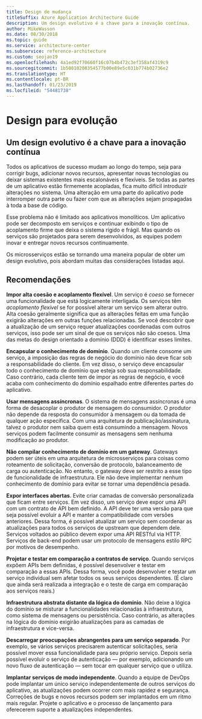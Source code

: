 ```yaml
---
title: Design de mudança
titleSuffix: Azure Application Architecture Guide
description: Um design evolutivo é a chave para a inovação contínua.
author: MikeWasson
ms.date: 08/30/2018
ms.topic: guide
ms.service: architecture-center
ms.subservice: reference-architecture
ms.custom: seojan19
ms.openlocfilehash: 4a1ed92f70660f16c07b4b472c3ef358af4319c9
ms.sourcegitcommit: 1b50810208354577b00e89e5c031b774b02736e2
ms.translationtype: HT
ms.contentlocale: pt-BR
ms.lasthandoff: 01/23/2019
ms.locfileid: "54481738"
---
```

# <a name="design-for-evolution"></a>Design para evolução

## <a name="an-evolutionary-design-is-key-for-continuous-innovation"></a>Um design evolutivo é a chave para a inovação contínua

Todos os aplicativos de sucesso mudam ao longo do tempo, seja para corrigir bugs, adicionar novos recursos, apresentar novas tecnologias ou deixar sistemas existentes mais escalonáveis e flexíveis. Se todas as partes de um aplicativo estão firmemente acopladas, fica muito difícil introduzir alterações no sistema. Uma alteração em uma parte do aplicativo pode interromper outra parte ou fazer com que as alterações sejam propagadas à toda a base de código.

Esse problema não é limitado aos aplicativos monolíticos. Um aplicativo pode ser decomposto em serviços e continuar exibindo o tipo de acoplamento firme que deixa o sistema rígido e frágil. Mas quando os serviços são projetados para serem desenvolvidos, as equipes podem inovar e entregar novos recursos continuamente.

Os microsserviços estão se tornando uma maneira popular de obter um design evolutivo, pois abordam muitas das considerações listadas aqui.

## <a name="recommendations"></a>Recomendações

**Impor alta coesão e acoplamento flexível**. Um serviço é *coeso* se fornecer uma funcionalidade que está logicamente interligada. Os serviços têm *acoplamento flexível* se for possível alterar um serviço sem alterar outro. Alta coesão geralmente significa que as alterações feitas em uma função exigirão alterações em outras funções relacionadas. Se você descobrir que a atualização de um serviço requer atualizações coordenadas com outros serviços, isso pode ser um sinal de que os serviços não são coesos. Uma das metas do design orientado a domínio (DDD) é identificar esses limites.

**Encapsular o conhecimento de domínio**. Quando um cliente consome um serviço, a imposição das regras de negócio do domínio não deve ficar sob a responsabilidade do cliente. Em vez disso, o serviço deve encapsular todo o conhecimento de domínio que esteja sob sua responsabilidade. Caso contrário, cada cliente tem de impor as regras de negócio, e você acaba com conhecimento do domínio espalhado entre diferentes partes do aplicativo.

**Usar mensagens assíncronas**. O sistema de mensagens assíncronas é uma forma de desacoplar o produtor de mensagem do consumidor. O produtor não depende da resposta do consumidor à mensagem ou da tomada de qualquer ação específica. Com uma arquitetura de publicação/assinatura, talvez o produtor nem saiba quem está consumindo a mensagem. Novos serviços podem facilmente consumir as mensagens sem nenhuma modificação ao produtor.

**Não compilar conhecimento de domínio em um gateway**. Gateways podem ser úteis em uma arquitetura de microsserviços para coisas como roteamento de solicitação, conversão de protocolo, balanceamento de carga ou autenticação. No entanto, o gateway deve ser restrito a esse tipo de funcionalidade de infraestrutura. Ele não deve implementar nenhum conhecimento de domínio para evitar se tornar uma dependência pesada.

**Expor interfaces abertas**. Evite criar camadas de conversão personalizada que ficam entre serviços. Em vez disso, um serviço deve expor uma API com um contrato de API bem definido. A API deve ter uma versão para que seja possível evoluir a API e manter a compatibilidade com versões anteriores. Dessa forma, é possível atualizar um serviço sem coordenar as atualizações para todos os serviços de upstream que dependem dele. Serviços voltados ao público devem expor uma API RESTful via HTTP. Serviços de back-end podem usar um protocolo de mensagens estilo RPC por motivos de desempenho.

**Projetar e testar em comparação a contratos de serviço**. Quando serviços expõem APIs bem definidas, é possível desenvolver e testar em comparação a essas APIs. Dessa forma, você pode desenvolver e testar um serviço individual sem afetar todos os seus serviços dependentes. (É claro que ainda será realizada a integração e o teste de carga em comparação aos serviços reais.)

**Infraestrutura abstrata distante da lógica do domínio**. Não deixe a lógica do domínio se misturar a funcionalidades relacionadas à infraestrutura, como sistema de mensagens ou persistência. Caso contrário, as alterações na lógica do domínio exigirão atualizações para as camadas de infraestrutura e vice-versa.

**Descarregar preocupações abrangentes para um serviço separado**. Por exemplo, se vários serviços precisarem autenticar solicitações, seria possível mover essa funcionalidade para seu próprio serviço. Depois seria possível evoluir o serviço de autenticação &mdash; por exemplo, adicionando um novo fluxo de autenticação &mdash; sem tocar em qualquer serviço que o utiliza.

**Implantar serviços de modo independente**. Quando a equipe de DevOps pode implantar um único serviço independentemente de outros serviços do aplicativo, as atualizações podem ocorrer com mais rapidez e segurança. Correções de bugs e novos recursos podem ser implantados em um ritmo mais regular. Projete o aplicativo e o processo de lançamento para oferecerem suporte a atualizações independentes.
